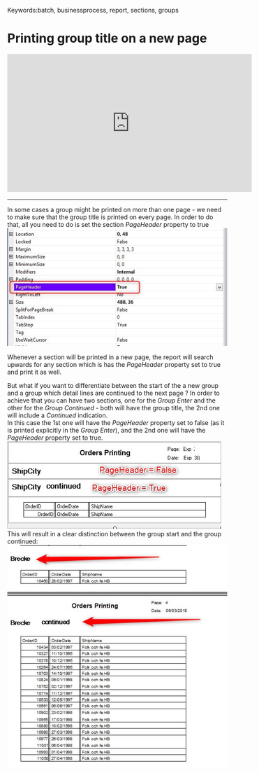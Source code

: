 ﻿Keywords:batch, businessprocess, report, sections, groups

# Printing group title on a new page

<iframe width="560" height="315" src="https://www.youtube.com/embed/e9S7fhAe1ZQ?list=PL1DEQjXG2xnLss44EgCJq1bAM-Blgf2jd" frameborder="0" allowfullscreen></iframe>

---

In some cases a group might be printed on more than one page - we need to make sure that the group title is printed on every page. In order to do that, all you need to do is set the section *PageHeader* property to true
![2018 03 06 16H40 09](2018-03-06_16h40_09.jpg)

Whenever a section will be printed in a new page, the report will search upwards for any section which is has the *PageHeader* property set to true and print it as well.

But what if you want to differentiate between the start of the a new group and a group which detail lines are continued to the next page ?
In order to achieve that you can have two sections, one for the *Group Enter* and the other for the *Group Continued* -
both will have the group title, the 2nd one will include a *Continued* indication.  
In this case the 1st one will have the *PageHeader* property set to false (as it is printed explicitly in the *Group Enter*),
and the 2nd one will have the *PageHeader* property set to true.  
![2018 03 06 17H32 22](2018-03-06_17h32_22.jpg)  
This will result in a clear distinction between the group start and the group continued:  
![2018 03 06 17H23 42](2018-03-06_17h23_42.jpg)